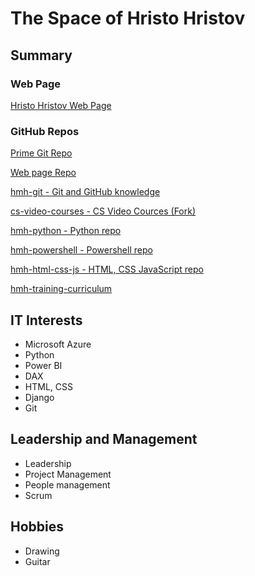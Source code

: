 # The Space of Hristo Hristov

## Summary

### Web Page

[Hristo Hristov Web Page](http://hmhristov.com)

### GitHub Repos

[Prime Git Repo](https://github.com/h111359/h111359)

[Web page Repo](https://github.com/h111359/h111359.github.io)

[hmh-git - Git and GitHub knowledge](https://github.com/h111359/hmh-git)

[cs-video-courses - CS Video Cources (Fork)](https://github.com/h111359/cs-video-courses)

[hmh-python - Python repo](https://github.com/h111359/hmh-python)

[hmh-powershell - Powershell repo](https://github.com/h111359/hmh-powershell)

[hmh-html-css-js - HTML, CSS JavaScript repo](https://github.com/h111359/hmh-html-css-js)

[hmh-training-curriculum](https://github.com/h111359/hmh-training-curriculum)

## IT Interests

- Microsoft Azure
- Python
- Power BI
- DAX
- HTML, CSS
- Django
- Git

## Leadership and Management

- Leadership
- Project Management
- People management
- Scrum

## Hobbies

- Drawing
- Guitar
